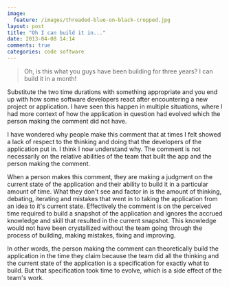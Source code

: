 ```yaml
---
image:
  feature: /images/threaded-blue-on-black-cropped.jpg
layout: post
title: "Oh I can build it in..."
date: 2013-04-08 14:14
comments: true
categories: code software
---
```

> Oh, is this what you guys have been building for three years? I can build it in a month!

Substitute the two time durations with something appropriate and you end up with how some software developers react after encountering a new project or application. I have seen this happen in multiple situations, where I had more context of how the application in question had evolved which the person making the comment did not have.

I have wondered why people make this comment that at times I felt showed a lack of respect to the thinking and doing that the developers of the application put in. I think I now understand why. The comment is not necessarily on the relative abilities of the team that built the app and the person making the comment.

When a person makes this comment, they are making a judgment on the current state of the application and their ability to build it in a particular amount of time. What they don't see and factor in is the amount of thinking, debating, iterating and mistakes that went in to taking the application from an idea to it's current state. Effectively the comment is on the perceived time required to build a snapshot of the application and ignores the accrued knowledge and skill that resulted in the current snapshot. This knowledge would not have been crystallized without the team going through the process of building, making mistakes, fixing and improving.

In other words, the person making the comment can theoretically build the application in the time they claim because the team did all the thinking and the current state of the application is a specification for exactly what to build. But that specification took time to evolve, which is a side effect of the team's work.
